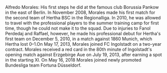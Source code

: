 Alfredo Morales: His first steps he did at the famous club Borussia Pankow in the east of Berlin. In November 2008, Morales made his first match for the second team of Hertha BSC in the Regionalliga. In 2010, he was allowed to travel with the professional players to the summer training camp for first time, though he could not make it to the squad. Due to injuries to Fanol Perdedaj and Raffael, however, he made his professional debut for Hertha's first team on December 5, 2010, in a match against 1860 Munich, which Hertha lost 0–1.On May 17, 2013, Morales joined FC Ingolstadt on a two-year contract. Morales received a red card in the 80th minute of Ingolstadt's opening match against Erzgebirge Aue on July 19, 2013, after earning a spot in the starting XI. On May 16, 2018 Morales joined newly promoted Bundesliga team Fortuna Düsseldorf.
